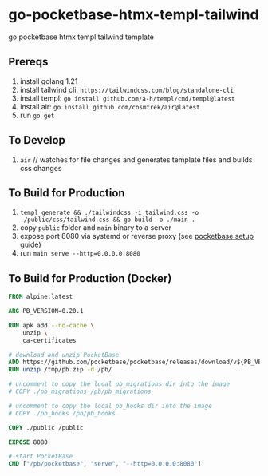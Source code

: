 # go-pocketbase-htmx-templ-tailwind
go pocketbase htmx templ tailwind template

## Prereqs

1. install golang 1.21
2. install tailwind cli: `https://tailwindcss.com/blog/standalone-cli`
3. install templ: `go install github.com/a-h/templ/cmd/templ@latest`
4. install air: `go install github.com/cosmtrek/air@latest`
5. run `go get`

## To Develop

1. `air` // watches for file changes and generates template files and builds css changes

## To Build for Production

1. `templ generate && ./tailwindcss -i tailwind.css -o ./public/css/tailwind.css && go build -o ./main .`
2. copy `public` folder and `main` binary to a server 
3. expose port 8080 via systemd or reverse proxy (see [pocketbase setup guide](https://pocketbase.io/docs/going-to-production/#minimal-setup))
4. run `main serve --http=0.0.0.0:8080`

## To Build for Production (Docker)

```dockerfile
FROM alpine:latest

ARG PB_VERSION=0.20.1

RUN apk add --no-cache \
    unzip \
    ca-certificates

# download and unzip PocketBase
ADD https://github.com/pocketbase/pocketbase/releases/download/v${PB_VERSION}/pocketbase_${PB_VERSION}_linux_amd64.zip /tmp/pb.zip
RUN unzip /tmp/pb.zip -d /pb/

# uncomment to copy the local pb_migrations dir into the image
# COPY ./pb_migrations /pb/pb_migrations

# uncomment to copy the local pb_hooks dir into the image
# COPY ./pb_hooks /pb/pb_hooks

COPY ./public /public

EXPOSE 8080

# start PocketBase
CMD ["/pb/pocketbase", "serve", "--http=0.0.0.0:8080"]
```
